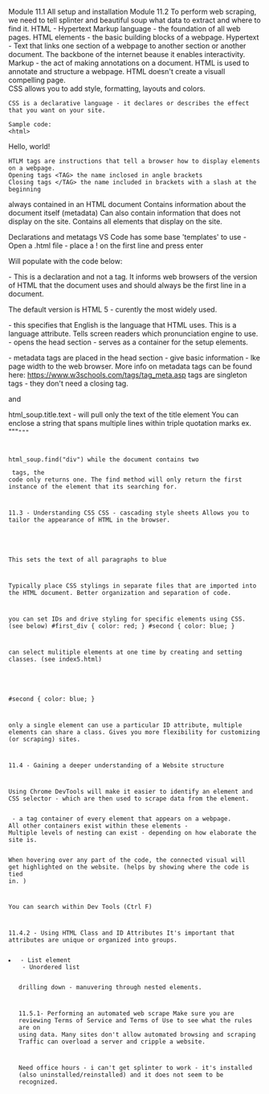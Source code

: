 Module 11.1 
    All setup and installation 
Module 11.2 
    To perform web scraping, we need to tell splinter and beautiful soup what data to extract and where to find it. 
    HTML - Hypertext Markup language - the foundation of all web pages. 
    HTML elements - the basic building blocks of a webpage. 
    Hypertext - Text that links one section of a webpage to another section or another document. 
    The backbone of the internet beause it enables interactivity. 
    Markup - the act of making annotations on a document. 
    HTML is used to annotate and structure a webpage. 
    HTML doesn't create a visuall compelling page.  
    CSS allows you to add style, formatting, layouts and colors. 

    CSS is a declarative language - it declares or describes the effect that you want on your site. 

    Sample code: 
    <html>
<Head>
    <title> Document</title>
</Head>
<body>
    <p>Hello, world!</p>
</body>
</html>

    HTLM tags are instructions that tell a browser how to display elements on a webpage. 
    Opening tags <TAG> the name inclosed in angle brackets
    Closing tags </TAG> the name included in brackets with a slash at the beginning 

<HEAD>
 always contained in an HTML document 
 Contains information about the document itself (metadata) 
 Can also contain information that does not display on the site. 

 <Body>
 Contains all elements that display on the site. 

 Declarations and metatags
 VS Code has some base 'templates' to use - 
 Open a .html file - place a ! on the first line and press enter 

 Will populate with the code below: 
 <!DOCTYPE html>
<html lang="en">
<head>
    <meta charset="UTF-8">
    <meta http-equiv="X-UA-Compatible" content="IE=edge">
    <meta name="viewport" content="width=device-width, initial-scale=1.0">
    <title>Document</title>
</head>
<body>
    
</body>
</html>

<!DOCTYPE HTML> - This is a declaration and not a tag.  It informs web browsers of the version of HTML that the document uses and should always be the first line in a document.
The default version is HTML 5 - curently the most widely used. 

<html lang = 'en'> - this specifies that English is the language that HTML uses.  This is a language attribute.  Tells screen readers which pronunciation engine to use. 

<head> - opens the head section - serves as a container for the setup elements. 

<meta> - metadata tags are placed in the head section - give basic information - lke page width to the web browser. 
More info on metadata tags can be found here: 
https://www.w3schools.com/tags/tag_meta.asp
<meta> tags are singleton tags - they don't need a closing tag. 

<meta> and <title> tags are indented - this makes the code easier to read. 

Headers and Lists 
<ul></ul> - nonnumbered (unordered) lists 

self-closing tag - <body /> - this is a concise way of referring to a set of opening and closing tags along with any content that appears between them. 

<h1> - Header - displays larger and bolder than other text on the page. 
    H1 - H6 
<p> - Paragraph tag
<ul> unordered list (bulleted items)
<li> list item 


 <p>Lorem ipsum dolor sit amet, consectetur adipiscing elit.
    This line should be below. 
 </p>

 The code above all displays on the same line.  HTML ignores white space (including return characters and extra spaces) 
To create a new line, you need to add a new <P> tag. 

 <p>Lorem ipsum dolor sit amet, consectetur adipiscing elit. </p>
 <p>This line should be below. 
    </p>

Links 
HTML links include 3 parts 
    Anchor tag
    href attribute
    text that the browser will display for the link 
    ex: <a href="https://pandas.pydata.org/">Pandas Website</a>

    This creates a link to the pandas library website. 
    <a> - this is the anchor tag - letting the browser know the link is coming. 
    href - sets the attribute to the URL of the pandas website 
    Pandas Website - The text that displays to the user. 

Divisions 
<div> doesn't add an element to the webpage but helps organized HTML elements 
Establishes divisions or sections within the body 
<div> tags don't change the appearance of the HTML code. 
It adds to code readability - which is more important in longer more complex pages. 

11.2.6 - Web Scraping with Beautiful Soup 
(Link to Jupyter Notebook - HTML_Case_study)

BeautifulSoup is the library that will be used to parse an HTML document. 

html_soup = soup(html, 'html.parser'_

this will return all code that is assigned to the HTML variable.  

html_soup.title
    This will grab the title element. <title>Document</title>

html_soup.title.text - will pull only the text of the title element 
You can enclose a string that spans multiple lines within triple quotation marks ex. """<code>"""

html_soup.find("div")
while the document contains two <div> tags, the code only returns one. The find method will only return the first instance of the element that its searching for. 


11.3 - Understanding CSS 
CSS - cascading style sheets 
Allows you to tailor the appearance of HTML in the browser. 

<style />
<style>
    p {
        color: blue;
    }
</style>
This sets the text of all paragraphs to blue 

Typically place CSS stylings in separate files that are imported into the HTML document. 
Better organization and separation of code. 

you can set IDs and drive styling for specific elements using CSS.  (see below)
    #first_div {
        color: red; 
    }
    #second {
        color: blue;
    }

can select mulitiple elements at one time by creating and setting classes.  (see index5.html)

<style>
    .even {
        color: blue;
    }
</style>

#second {
    color: blue;
}

only a single element can use a particular ID attribute, multiple elements can share a class.  Gives you more flexibility for customizing (or scraping) sites. 


11.4 - Gaining a deeper understanding of a Website structure 

Using Chrome DevTools will make it easier to identify an element and CSS selector - which are then used to scrape data from the element.  

<body /> - a tag container of every element that appears on a webpage. 
All other containers exist within these elements - 
Multiple levels of nesting can exist - depending on how elaborate the site is. 

When hovering over any part of the code, the connected visual will get highlighted on the website.  (helps by showing where the code is tied in. )

You can search within Dev Tools (Ctrl F) 

11.4.2 - Using HTML Class and ID Attributes 
It's important that attributes are unique or organized into groups. 

<li /> - List element 
<ul /> - Unordered list

drilling down - manuvering through nested elements. 


11.5.1- Performing an automated web scrape 
Make sure you are reviewing Terms of Service and Terms of Use to see what the rules are on using data. 
Many sites don't allow automated browsing and scraping
    Traffic can overload a server and cripple a website. 

Need office hours - i can't get splinter to work - it's installed (also uninstalled/reinstalled) and it does not seem to be recognized. 